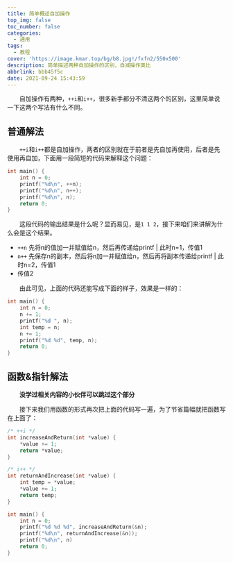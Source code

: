 ```yaml
---
title: 简单概述自加操作
top_img: false
toc_number: false
categories:
  - 通用
tags:
  - 教程
cover: 'https://image.kmar.top/bg/b8.jpg!/fxfn2/550x500'
description: 简单描述两种自加操作的区别，自减操作类比
abbrlink: bbb45f5c
date: 2021-09-24 15:43:59
---
```


&emsp;&emsp;自加操作有两种，`++i`和`i++`，很多新手都分不清这两个的区别，这里简单说一下这两个写法有什么不同。

## 普通解法

&emsp;&emsp;`++i`和`i++`都是自加操作，两者的区别就在于前者是先自加再使用，后者是先使用再自加，下面用一段简短的代码来解释这个问题：

```c
int main() {
    int n = 0;
    printf("%d\n", ++n);
    printf("%d\n", n++);
    printf("%d\n", n);
    return 0;
}
```

&emsp;&emsp;这段代码的输出结果是什么呢？显而易见，是`1 1 2`，接下来咱们来讲解为什么会是这个结果。

<ul>
    <li><code>++n</code> 先将n的值加一并赋值给n，然后再传递给printf | 此时n=1，传值1</li>
    <li><code>n++</code> 先保存n的副本，然后将n加一并赋值给n，然后再将副本传递给printf | 此时n=2，传值1</li>
    <li>传值2</li>
</ul>

&emsp;&emsp;由此可见，上面的代码还能写成下面的样子，效果是一样的：

```c
int main() {
    int n = 0;
    n += 1;
    printf("%d ", n);
    int temp = n;
    n += 1;
    printf("%d %d", temp, n);
    return 0;
}
```

## 函数&指针解法

&emsp;&emsp;**没学过相关内容的小伙伴可以跳过这个部分**

&emsp;&emsp;接下来我们用函数的形式再次把上面的代码写一遍，为了节省篇幅就把函数写在上面了：

```c
/* ++i */
int increaseAndReturn(int *value) {
    *value += 1;
    return *value;
}

/* i++ */
int returnAndIncrease(int *value) {
    int temp = *value;
    *value += 1;
    return temp;
}

int main() {
    int n = 0;
    printf("%d %d %d", increaseAndReturn(&n);
    printf("%d\n", returnAndIncrease(&n));
    printf("%d\n", n)
    return 0;
}
```

